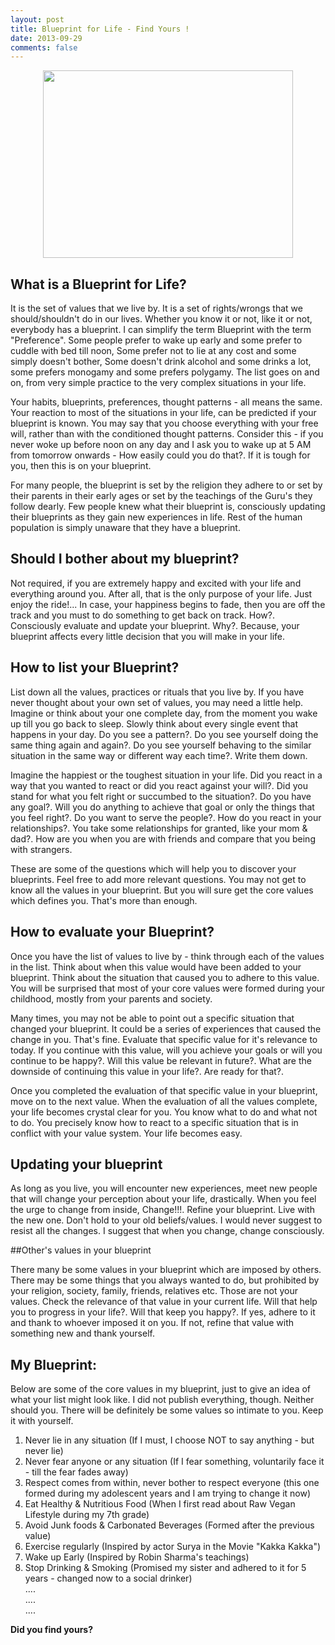 ```yaml
---
layout: post
title: Blueprint for Life - Find Yours !
date: 2013-09-29
comments: false
---
```


<div class="separator" style="clear: both; text-align: center;">
<a href="http://3.bp.blogspot.com/-JdXle7CW8vQ/Uke6Vd1iulI/AAAAAAAAV-M/5fJDw6QpYXA/s1600/blueprint-for-life-smileprem-premkumar-masilamani.jpg" imageanchor="1" style="margin-left: 1em; margin-right: 1em;"><img border="0" height="300" src="http://3.bp.blogspot.com/-JdXle7CW8vQ/Uke6Vd1iulI/AAAAAAAAV-M/5fJDw6QpYXA/s400/blueprint-for-life-smileprem-premkumar-masilamani.jpg" width="400" /></a></div>  

## What is a Blueprint for Life?  
  
It is the set of values that we live by. It is a set of rights/wrongs that we should/shouldn't do in our lives. Whether you know it or not, like it or not, everybody has a blueprint. I can simplify the term Blueprint with the term "Preference". Some people prefer to wake up early and some prefer to cuddle with bed till noon, Some prefer not to lie at any cost and some simply doesn't bother, Some doesn't drink alcohol and some drinks a lot, some prefers monogamy and some prefers polygamy. The list goes on and on, from very simple practice to the very complex situations in your life.   
  
Your habits, blueprints, preferences, thought patterns - all means the same. Your reaction to most of the situations in your life, can be predicted if your blueprint is known. You may say that you choose everything with your free will, rather than with the conditioned thought patterns. Consider this - if you never woke up before noon on any day and I ask you to wake up at 5 AM from tomorrow onwards - How easily could you do that?. If it is tough for you, then this is on your blueprint.  
  
For many people, the blueprint is set by the religion they adhere to or set by their parents in their early ages or set by the teachings of the Guru's they follow dearly. Few people knew what their blueprint is, consciously updating their blueprints as they gain new experiences in life. Rest of the human population is simply unaware that they have a blueprint.  
  
## Should I bother about my blueprint?  
  
Not required, if you are extremely happy and excited with your life and everything around you. After all, that is the only purpose of your life. Just enjoy the ride!... In case, your happiness begins to fade, then you are off the track and you must to do something to get back on track. How?. Consciously evaluate and update your blueprint. Why?. Because, your blueprint affects every little decision that you will make in your life.  
  
## How to list your Blueprint?  
  
List down all the values, practices or rituals that you live by. If you have never thought about your own set of values, you may need a little help. Imagine or think about your one complete day, from the moment you wake up till you go back to sleep. Slowly think about every single event that happens in your day. Do you see a pattern?. Do you see yourself doing the same thing again and again?. Do you see yourself behaving to the similar situation in the same way or different way each time?. Write them down.  
  
Imagine the happiest or the toughest situation in your life. Did you react in a way that you wanted to react or did you react against your will?. Did you stand for what you felt right or succumbed to the situation?. Do you have any goal?. Will you do anything to achieve that goal or only the things that you feel right?. Do you want to serve the people?. How do you react in your relationships?. You take some relationships for granted, like your mom & dad?. How are you when you are with friends and compare that you being with strangers.  
  
These are some of the questions which will help you to discover your blueprints. Feel free to add more relevant questions. You may not get to know all the values in your blueprint. But you will sure get the core values which defines you. That's more than enough.  
  
## How to evaluate your Blueprint?  
  
Once you have the list of values to live by - think through each of the values in the list. Think about when this value would have been added to your blueprint. Think about the situation that caused you to adhere to this value. You will be surprised that most of your core values were formed during your childhood, mostly from your parents and society.  
  
Many times, you may not be able to point out a specific situation that changed your blueprint. It could be a series of experiences that caused the change in you. That's fine. Evaluate that specific value for it's relevance to today. If you continue with this value, will you achieve your goals or will you continue to be happy?. Will this value be relevant in future?. What are the downside of continuing this value in your life?. Are ready for that?.  
  
Once you completed the evaluation of that specific value in your blueprint, move on to the next value. When the evaluation of all the values complete, your life becomes crystal clear for you. You know what to do and what not to do. You precisely know how to react to a specific situation that is in conflict with your value system. Your life becomes easy.  
  
## Updating your blueprint  
  
As long as you live, you will encounter new experiences, meet new people that will change your perception about your life, drastically. When you feel the urge to change from inside, Change!!!. Refine your blueprint. Live with the new one. Don't hold to your old beliefs/values. I would never suggest to resist all the changes. I suggest that when you change, change consciously.  
  
##Other's values in your blueprint  
  
There many be some values in your blueprint which are imposed by others. There may be some things that you always wanted to do, but prohibited by your religion, society, family, friends, relatives etc. Those are not your values. Check the relevance of that value in your current life. Will that help you to progress in your life?. Will that keep you happy?. If yes, adhere to it and thank to whoever imposed it on you. If not, refine that value with something new and thank yourself.  
  
## My Blueprint:  
  
Below are some of the core values in my blueprint, just to give an idea of what your list might look like. I did not publish everything, though. Neither should you. There will be definitely be some values so intimate to you. Keep it with yourself.  
  
1. Never lie in any situation (If I must, I choose NOT to say anything - but never lie)  
2. Never fear anyone or any situation (If I fear something, voluntarily face it - till the fear fades away)   
3. Respect comes from within, never bother to respect everyone (this one formed during my adolescent years and I am trying to change it now)  
4. Eat Healthy & Nutritious Food (When I first read about Raw Vegan Lifestyle during my 7th grade)  
5. Avoid Junk foods & Carbonated Beverages (Formed after the previous value)  
6. Exercise regularly (Inspired by actor Surya in the Movie "Kakka Kakka")  
7. Wake up Early (Inspired by Robin Sharma's teachings)   
8. Stop Drinking & Smoking (Promised my sister and adhered to it for 5 years - changed now to a social drinker)  
....  
....  
....  
  
**Did you find yours?**  

